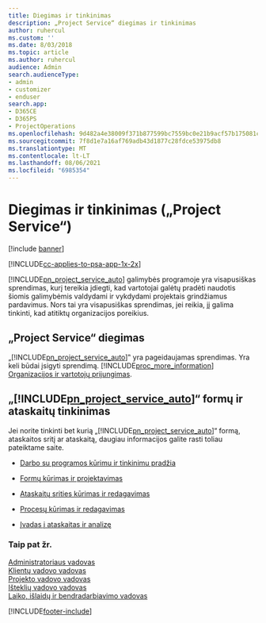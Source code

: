 ```yaml
---
title: Diegimas ir tinkinimas
description: „Project Service“ diegimas ir tinkinimas
author: ruhercul
ms.custom: ''
ms.date: 8/03/2018
ms.topic: article
ms.author: ruhercul
audience: Admin
search.audienceType:
- admin
- customizer
- enduser
search.app:
- D365CE
- D365PS
- ProjectOperations
ms.openlocfilehash: 9d482a4e38009f371b877599bc7559bc0e21b9acf57b175081c8618236163585
ms.sourcegitcommit: 7f8d1e7a16af769adb43d1877c28fdce53975db8
ms.translationtype: MT
ms.contentlocale: lt-LT
ms.lasthandoff: 08/06/2021
ms.locfileid: "6985354"
---
```

# <a name="install-and-customize-project-service"></a>Diegimas ir tinkinimas („Project Service“)

[!include [banner](../includes/psa-now-project-operations.md)]

[!INCLUDE[cc-applies-to-psa-app-1x-2x](../includes/cc-applies-to-psa-app-1x-2x.md)]

[!INCLUDE[pn_project_service_auto](../includes/pn-project-service-auto.md)] galimybės programoje yra visapusiškas sprendimas, kurį tereikia įdiegti, kad vartotojai galėtų pradėti naudotis šiomis galimybėmis valdydami ir vykdydami projektais grindžiamus pardavimus. Nors tai yra visapusiškas sprendimas, jei reikia, jį galima tinkinti, kad atitiktų organizacijos poreikius.  
<!-- TODO: I expect to find the information on how to get and install this here. Please find that and add it here. Same for Project Service.--> 
  
## <a name="install-project-service"></a>„Project Service“ diegimas  
 „[!INCLUDE[pn_project_service_auto](../includes/pn-project-service-auto.md)]‟ yra pageidaujamas sprendimas. Yra keli būdai įsigyti sprendimą. [!INCLUDE[proc_more_information](../includes/proc-more-information.md)] [Organizacijos ir vartotojų prijungimas](/dynamics365/customerengagement/on-premises/admin/onboard-your-organization-and-users-to-dynamics-365-online).  
  
## <a name="customize-pn_project_service_auto-forms-and-reports"></a>„[!INCLUDE[pn_project_service_auto](../includes/pn-project-service-auto.md)]“ formų ir ataskaitų tinkinimas  
 Jei norite tinkinti bet kurią „[!INCLUDE[pn_project_service_auto](../includes/pn-project-service-auto.md)]“ formą, ataskaitos sritį ar ataskaitą, daugiau informacijos galite rasti toliau pateiktame saite.  
  
- [Darbo su programos kūrimu ir tinkinimu pradžia](/dynamics365/customerengagement/on-premises/customize/getting-started-customization)  
  
- [Formų kūrimas ir projektavimas](/dynamics365/customerengagement/on-premises/customize/create-design-forms)  
  
- [Ataskaitų srities kūrimas ir redagavimas](/dynamics365/customerengagement/on-premises/customize/create-edit-dashboards)  
  
- [Procesų kūrimas ir redagavimas](/dynamics365/customerengagement/on-premises/customize/guide-staff-through-common-tasks-processes)  
  
- [Įvadas į ataskaitas ir analizę](/dynamics365/customerengagement/on-premises/analytics/reporting-analytics-with-dynamics-365)  
  
### <a name="see-also"></a>Taip pat žr.  
 [Administratoriaus vadovas](../psa/admin-guide.md)   
 [Klientų vadovo vadovas](../psa/account-manager-guide.md)   
 [Projekto vadovo vadovas](../psa/project-manager-guide.md)   
 [Išteklių vadovo vadovas](../psa/resource-manager-guide.md)   
 [Laiko, išlaidų ir bendradarbiavimo vadovas](../psa/time-expense-collaboration-guide.md)


[!INCLUDE[footer-include](../includes/footer-banner.md)]